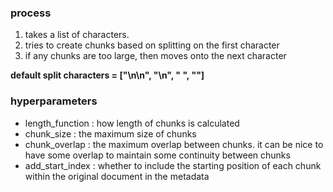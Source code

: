### process
1. takes a list of characters.
2. tries to create chunks based on splitting on the first character
3. if any chunks are too large, then moves onto the next character

**default split characters = \["\n\n", "\n", " ", ""\]** 

### hyperparameters
- length_function : how length of chunks is calculated
- chunk_size : the maximum size of chunks
- chunk_overlap : the maximum overlap between chunks. it can be nice to have some overlap to maintain some continuity between chunks
- add_start_index : whether to include the starting position of each chunk within the original document in the metadata

